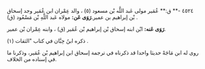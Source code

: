 ٤٥٢٤ -** ق:** عُمَير مولى عَبد اللَّه بْن مسعود (٥) ، والد عِمْران ابن عُمَير وجد إسحاق بْن إبراهيم بن عمير.**رَوَى عَن:** مولاه عَبد اللَّهِ بْن مَسْعُود (ق) .

**رَوَى عَنه:** ابْن ابنه إسحاق بْن إبراهيم بْن عُمَير (ق) ، وابنه عِمْران بْن عمير.

ذكره ابنُ حِبَّان في كتاب "الثقات (١) .

روى له ابن مَاجَهْ حديثا واحدا قد ذكرناه في ترجمة إسحاق ابن إبراهيم بْن عُمَير، وذكرنا ما في إسناده من الخلاف.